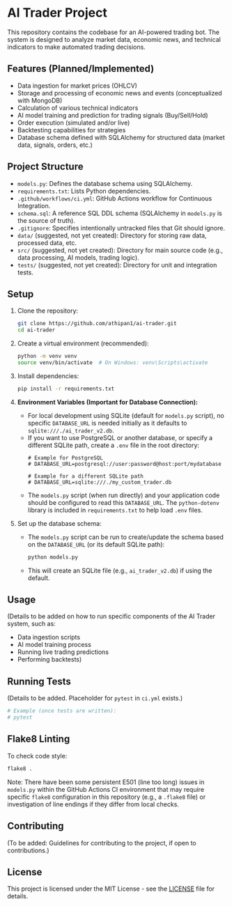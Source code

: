 # AI Trader Project

This repository contains the codebase for an AI-powered trading bot. The system is designed to analyze market data, economic news, and technical indicators to make automated trading decisions.

## Features (Planned/Implemented)
- Data ingestion for market prices (OHLCV)
- Storage and processing of economic news and events (conceptualized with MongoDB)
- Calculation of various technical indicators
- AI model training and prediction for trading signals (Buy/Sell/Hold)
- Order execution (simulated and/or live)
- Backtesting capabilities for strategies
- Database schema defined with SQLAlchemy for structured data (market data, signals, orders, etc.)

## Project Structure
- `models.py`: Defines the database schema using SQLAlchemy.
- `requirements.txt`: Lists Python dependencies.
- `.github/workflows/ci.yml`: GitHub Actions workflow for Continuous Integration.
- `schema.sql`: A reference SQL DDL schema (SQLAlchemy in `models.py` is the source of truth).
- `.gitignore`: Specifies intentionally untracked files that Git should ignore.
- `data/` (suggested, not yet created): Directory for storing raw data, processed data, etc.
- `src/` (suggested, not yet created): Directory for main source code (e.g., data processing, AI models, trading logic).
- `tests/` (suggested, not yet created): Directory for unit and integration tests.

## Setup
1. Clone the repository:
   ```bash
   git clone https://github.com/athipan1/ai-trader.git
   cd ai-trader
   ```
2. Create a virtual environment (recommended):
   ```bash
   python -m venv venv
   source venv/bin/activate  # On Windows: venv\Scripts\activate
   ```
3. Install dependencies:
   ```bash
   pip install -r requirements.txt
   ```
4. **Environment Variables (Important for Database Connection):**
   - For local development using SQLite (default for `models.py` script), no specific `DATABASE_URL` is needed initially as it defaults to `sqlite:///./ai_trader_v2.db`.
   - If you want to use PostgreSQL or another database, or specify a different SQLite path, create a `.env` file in the root directory:
     ```env
     # Example for PostgreSQL
     # DATABASE_URL=postgresql://user:password@host:port/mydatabase

     # Example for a different SQLite path
     # DATABASE_URL=sqlite:///./my_custom_trader.db
     ```
   - The `models.py` script (when run directly) and your application code should be configured to read this `DATABASE_URL`. The `python-dotenv` library is included in `requirements.txt` to help load `.env` files.

5. Set up the database schema:
   - The `models.py` script can be run to create/update the schema based on the `DATABASE_URL` (or its default SQLite path):
     ```bash
     python models.py
     ```
   - This will create an SQLite file (e.g., `ai_trader_v2.db`) if using the default.

## Usage
(Details to be added on how to run specific components of the AI Trader system, such as:
- Data ingestion scripts
- AI model training process
- Running live trading predictions
- Performing backtests)

## Running Tests
(Details to be added. Placeholder for `pytest` in `ci.yml` exists.)
```bash
# Example (once tests are written):
# pytest
```

## Flake8 Linting
To check code style:
```bash
flake8 .
```
Note: There have been some persistent E501 (line too long) issues in `models.py` within the GitHub Actions CI environment that may require specific `flake8` configuration in this repository (e.g., a `.flake8` file) or investigation of line endings if they differ from local checks.

## Contributing
(To be added: Guidelines for contributing to the project, if open to contributions.)

## License
This project is licensed under the MIT License - see the [LICENSE](LICENSE) file for details.